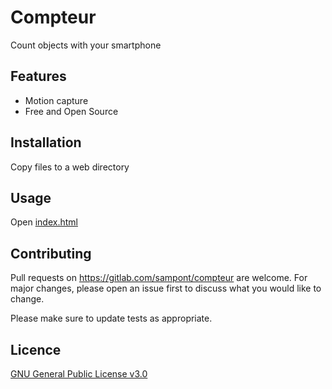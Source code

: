 # Compteur

Count objects with your smartphone

## Features
* Motion capture
* Free and Open Source

## Installation

Copy files to a web directory

## Usage

Open [index.html](index.html)

## Contributing
Pull requests on https://gitlab.com/sampont/compteur are welcome. For major changes, please open an issue first to discuss what you would like to change.

Please make sure to update tests as appropriate.

## Licence
[GNU General Public License v3.0](LICENSE)
